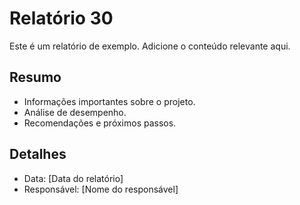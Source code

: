 # Relatório 30

Este é um relatório de exemplo. Adicione o conteúdo relevante aqui.

## Resumo
- Informações importantes sobre o projeto.
- Análise de desempenho.
- Recomendações e próximos passos.

## Detalhes
- Data: [Data do relatório]
- Responsável: [Nome do responsável]
